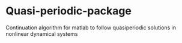# Quasi-periodic-package
Continuation algorithm for matlab to follow quasiperiodic solutions in nonlinear dynamical systems
